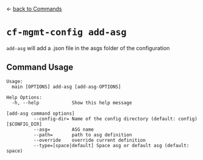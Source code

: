 &larr; [back to Commands](../README.md)

# `cf-mgmt-config add-asg`

`add-asg` will add a <asg-name>.json file in the asgs folder of the configuration

## Command Usage

```
Usage:
  main [OPTIONS] add-asg [add-asg-OPTIONS]

Help Options:
  -h, --help            Show this help message

[add-asg command options]
          --config-dir= Name of the config directory (default: config) [$CONFIG_DIR]
          --asg=        ASG name
          --path=       path to asg definition
          --override    override current definition
          --type=[space|default] Space asg or default asg (default: space)

```

